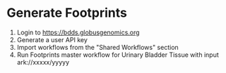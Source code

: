 # Generate Footprints

1. Login to https://bdds.globusgenomics.org
2. Generate a user API key
3. Import workflows from the "Shared Workflows" section
4. Run Footprints master workflow for Urinary Bladder Tissue with input ark://xxxxx/yyyyy
